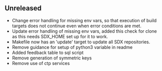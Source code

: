 ## Unreleased
- Change error handling for missing env vars, so that execution of build targets does not continue even when error conditions are met.
- Update error handling of missing env vars, added this check for clone as this needs SDX_HOME set up for it to work.
- Makefile now has an 'update' target to update all SDX repositories.
- Remove guidance for setup of python3 variable in readme
- Added feedback table to sql script
- Remove generation of symmetric keys
- Remove use of ctp services
